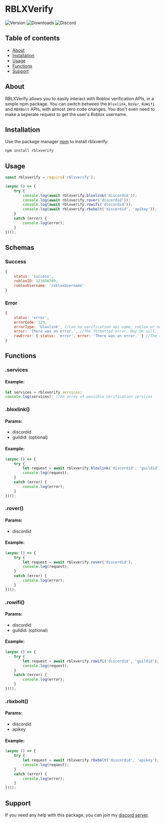 # RBLXVerify
 
![Version](https://img.shields.io/npm/v/rblxverify?logo=npm) ![Downloads](https://img.shields.io/npm/dw/rblxverify?logo=npm) ![Discord](https://img.shields.io/discord/774121617240358932?logo=discord)

## Table of contents
- [About](#about)
- [Installation](#installation)
- [Usage](#usage)
- [Functions](#functions)
- [Support](#support)

## About
RBLXVerify allows you to easily interact with Roblox verification APIs, in a simple npm package. You can switch between the `Bloxlink`, `RoVer`, `RoWifi` and `RBXBolt` APIs, with almost zero code changes. You don't even need to make a seperate request to get the user's Roblox username.

## Installation
Use the package manager [npm](https://www.npmjs.com/) to install rblxverify:

```bash
npm install rblxverify
```

## Usage
```js
const rblxverify = require('rblxverify');

(async () => {
    try {
        console.log(await rblxverify.bloxlink('discordid'));
        console.log(await rblxverify.rover('discordid'));
        console.log(await rblxverify.rowifi('discordid'));
        console.log(await rblxverify.rbxbolt('discordid', 'apikey'));
    }
    catch (error) {
        console.log(error);
    }
})();
```

## Schemas

### Success
```js
{
    status: 'success',
    robloxID: 123456789,
    robloxUsername: 'robloxUsername'
}
```

### Error
```js
{
    status: 'error',
    errorCode: 123,
    errorType: 'bloxlink', //Can be verification api name, roblox or node
    error: 'There was an error.', //The formatted error. May be null.
    rawError: { status: 'error', error: 'There was an error.' } //The raw error. May be null.
}
```

## Functions

### .services
#### Example:
```js
let services = rblxverify.services;
console.log(services); //An array of possible verification services
```

### .bloxlink()
#### Params: 
* discordid
* guildid: (optional)
#### Example:
```js
(async () => {
    try {
        let request = await rblxverify.bloxlink('discordid', 'guildid');
        console.log(request);
    }
    catch (error) {
        console.log(error);
    }
})();
```

### .rover()
#### Params: 
* discordid
#### Example:
```js
(async () => {
    try {
        let request = await rblxverify.rover('discordid');
        console.log(request);
    }
    catch (error) {
        console.log(error);
    }
})();
```

### .rowifi()
#### Params: 
* discordid
* guildid: (optional)
#### Example:
```js
(async () => {
    try {
        let request = await rblxverify.rowifi('discordid', 'guildid');
        console.log(request);
    }
    catch (error) {
        console.log(error);
    }
})();
```

### .rbxbolt()
#### Params: 
* discordid
* apikey
#### Example:
```js
(async () => {
    try {
        let request = await rblxverify.rbxbolt('discordid', 'apikey');
        console.log(request);
    }
    catch (error) {
        console.log(error);
    }
})();
```

## Support
If you need any help with this package, you can join my [discord server](https://discord.com/invite/AY7WHt4Nrw).